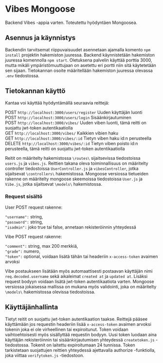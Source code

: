 # Vibes Mongoose

Backend Vibes -appia varten. Toteutettu hyödyntäen Mongoosea.

## Asennus ja käynnistys

Backendin tarvitsemat riippuvaisuudet asennetaan ajamalla komento `npm install` projektin hakemiston juuressa. Backend käynnistetään hakemiston juuressa komennolla `npm start`. Oletuksena palvelin käyttää porttia 3000, mutta mikäli ympäristömuuttujaan on asetettu eri portti niin sitä käytetetään sen sijaan. Tietokannan osoite määritellään hakemiston juuressa olevassa `.env` tiedostossa.

## Tietokannan käyttö

Kantaa voi käyttää hyödyntämällä seuraavia reittejä:

POST `http://localhost:3000/users/register` Uuden käyttäjän luonti</br>
POST `http://localhost:3000/users/login` Sisäänkirjautuminen</br>
POST `http://localhost:3000/vibes/` Uuden viben luonti, tämä reitti on suojattu jwt-token autentikaatiolla</br>
GET `http://localhost:3000/vibes/` Kaikkien vibien haku</br>
GET `http://localhost:3000/vibes/:id` Tietyn viben haku id:n perusteella</br>
DELETE `http://localhost:3000/vibes/:id` Tietyn viben poisto id:n perusteella, tämä reitti on suojattu jwt-token autentikaatiolla</br> 

Reitit on määritelty hakemistossa `\routes\` sijaitsevissa tiedostoissa `users.js` ja `vibes.js`.
Reittien takana oleva toiminnallisuus on määritelty controller tiedostoissa `UserController.js` ja `vibesController`, jotka sijaitsevat `\controllers\` hakemistossa.
Mongoose versiossa tietueiden rakenne on määritelty mongoose skeemoissa tiedostoissa `User.js` ja `Vibe.js`, jotka sijaitsevat `\models\` hakemistossa.

### Request sisältö

User POST request rakenne:

`"username":` string,</br>
`"password":` string,</br>
`"isadmin":` joko true tai false, annetaan rekisteröinnin yhteydessä</br>

Vibe POST request rakenne:

`"comment":` string, max 200 merkkiä,</br>
`"grade":` numero,</br>
`"token":` optional, voidaan lisätä tähän tai headeriin `x-access-token` avaimen arvoksi

Vibe postaukseen lisätään myös automaattisesti postaavan käyttäjän nimi `req.decoded.username` sekä aikaleimat `created at` ja `updated at`.
Lisäksi request bodyyn voidaan lisätä jwt-token autentikaatiota varten.
Mongoose versiossa jokaisessa mallissa on mukana myös validointi, joka on määritelty `\models\` hakemistossa olevissa tiedostoissa.

## Käyttäjänhallinta

Tietyt reitit on suojattu jwt-token autentikaation taakse. Reittejä pääsee käyttämään jos requestin headeriin lisää `x-access-token` avaimen arvoksi tokenin joka ei ole virheellinen tai expiroitunut. Token voidaan vaihtoehtoisesti myös sisällyttää requestin bodyyn. Uusi token luodaan aina käyttäjän rekisteröinnin tai sisäänkirjautumisen yhteydessä `createtoken.js` -tiedostossa. Tokenit on laitettu expiroitumaan 24 tunnissa. Token tarkistetaan suojattujen reittien yhteydessä ajettavalla authorize -funktiolla, joka viittaa `verifytoken.js` -tiedostoon.